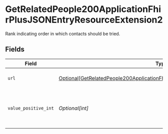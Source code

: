 # GetRelatedPeople200ApplicationFhirPlusJSONEntryResourceExtension2

Rank indicating order in which contacts should be tried.


## Fields

| Field                                                                                                                                                                             | Type                                                                                                                                                                              | Required                                                                                                                                                                          | Description                                                                                                                                                                       | Example                                                                                                                                                                           |
| --------------------------------------------------------------------------------------------------------------------------------------------------------------------------------- | --------------------------------------------------------------------------------------------------------------------------------------------------------------------------------- | --------------------------------------------------------------------------------------------------------------------------------------------------------------------------------- | --------------------------------------------------------------------------------------------------------------------------------------------------------------------------------- | --------------------------------------------------------------------------------------------------------------------------------------------------------------------------------- |
| `url`                                                                                                                                                                             | [Optional[GetRelatedPeople200ApplicationFhirPlusJSONEntryResourceExtension2URL]](../../models/operations/getrelatedpeople200applicationfhirplusjsonentryresourceextension2url.md) | :heavy_minus_sign:                                                                                                                                                                | URL to FHIR Extension Specification.                                                                                                                                              |                                                                                                                                                                                   |
| `value_positive_int`                                                                                                                                                              | *Optional[int]*                                                                                                                                                                   | :heavy_minus_sign:                                                                                                                                                                | Rank expressed as positive integer (1 being the highest).                                                                                                                         | 1                                                                                                                                                                                 |